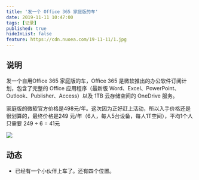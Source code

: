 ```yaml
---
title: '发一个 Office 365 家庭版的车'
date: 2019-11-11 10:47:00
tags: [记录]
published: true
hideInList: false
feature: https://cdn.nuoea.com/19-11-11/1.jpg
---
```


## 说明

发一个自用Office 365 家庭版的车，Office 365 是微软推出的办公软件订阅计划，包含了完整的 Office 应用程序（最新版 Word、Excel、PowerPoint、Outlook、Publisher、Access）以及 1TB 云存储空间的 OneDrive 服务。

家庭版的微软官方价格是498元/年。这次因为正好赶上活动，所以入手价格还是很划算的，最终价格是249 元/年（6人，每人5台设备，每人1T空间），平均1个人只需要 249 ÷ 6 = 41元

![](https://cdn.nuoea.com/19-11-11/2.jpg)

## 动态

- 已经有一个小伙伴上车了。还有四个位置。